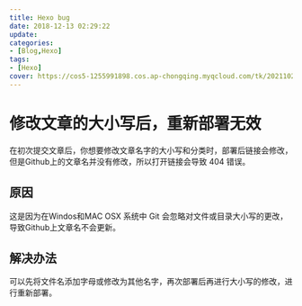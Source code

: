 ```yaml
---
title: Hexo bug
date: 2018-12-13 02:29:22
update:
categories:
- [Blog,Hexo]
tags:
- [Hexo]
cover: https://cos5-1255991898.cos.ap-chongqing.myqcloud.com/tk/20211023-hexo.png
---
```


# 修改文章的大小写后，重新部署无效

在初次提交文章后，你想要修改文章名字的大小写和分类时，部署后链接会修改，但是Github上的文章名并没有修改，所以打开链接会导致 404 错误。

## 原因
这是因为在Windos和MAC OSX 系统中 Git 会忽略对文件或目录大小写的更改，导致Github上文章名不会更新。

## 解决办法

可以先将文件名添加字母或修改为其他名字，再次部署后再进行大小写的修改，进行重新部署。
